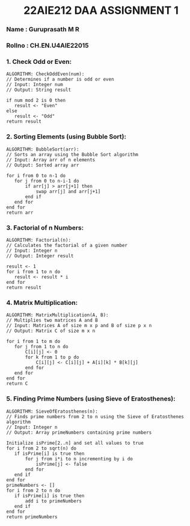 <h1><center> 22AIE212 DAA  ASSIGNMENT 1 </center></h1>

### Name : Guruprasath M R
### Rollno : CH.EN.U4AIE22015

### 1. Check Odd or Even:

```plaintext
ALGORITHM: CheckOddEven(num):
// Determines if a number is odd or even
// Input: Integer num
// Output: String result

if num mod 2 is 0 then
   result <- "Even"
else
   result <- "Odd"
return result
```

### 2. Sorting Elements (using Bubble Sort):

```plaintext
ALGORITHM: BubbleSort(arr):
// Sorts an array using the Bubble Sort algorithm
// Input: Array arr of n elements
// Output: Sorted array arr

for i from 0 to n-1 do
   for j from 0 to n-i-1 do
       if arr[j] > arr[j+1] then
           swap arr[j] and arr[j+1]
       end if
   end for
end for
return arr
```

### 3. Factorial of n Numbers:

```plaintext
ALGORITHM: Factorial(n):
// Calculates the factorial of a given number
// Input: Integer n
// Output: Integer result

result <- 1
for i from 1 to n do
   result <- result * i
end for
return result
```

### 4. Matrix Multiplication:

```plaintext
ALGORITHM: MatrixMultiplication(A, B):
// Multiplies two matrices A and B
// Input: Matrices A of size m x p and B of size p x n
// Output: Matrix C of size m x n

for i from 1 to m do
   for j from 1 to n do
       C[i][j] <- 0
       for k from 1 to p do
           C[i][j] <- C[i][j] + A[i][k] * B[k][j]
       end for
   end for
end for
return C
```

### 5. Finding Prime Numbers (using Sieve of Eratosthenes):

```plaintext
ALGORITHM: SieveOfEratosthenes(n):
// Finds prime numbers from 2 to n using the Sieve of Eratosthenes algorithm
// Input: Integer n
// Output: Array primeNumbers containing prime numbers

Initialize isPrime[2..n] and set all values to true
for i from 2 to sqrt(n) do
   if isPrime[i] is true then
       for j from i*i to n incrementing by i do
           isPrime[j] <- false
       end for
   end if
end for
primeNumbers <- []
for i from 2 to n do
   if isPrime[i] is true then
       add i to primeNumbers
   end if
end for
return primeNumbers
```

